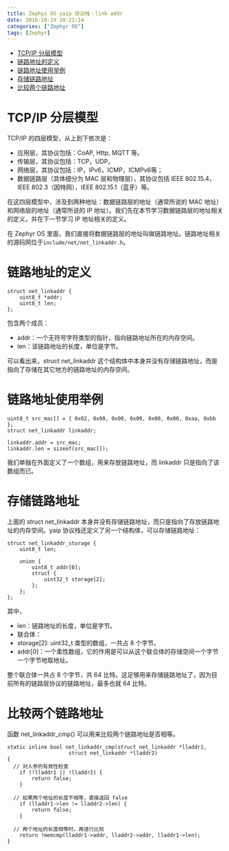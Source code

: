```yaml
---
title: Zephys OS yaip 协议栈：link addr
date: 2016-10-19 20:21:14
categories: ["Zephyr OS"]
tags: [Zephyr]
---
```


- [TCP/IP 分层模型](#tcpip-分层模型)
- [链路地址的定义](#链路地址的定义)
- [链路地址使用举例](#链路地址使用举例)
- [存储链路地址](#存储链路地址)
- [比较两个链路地址](#比较两个链路地址)

# TCP/IP 分层模型

TCP/IP 的四层模型，从上到下依次是：
- 应用层，其协议包括：CoAP, Http, MQTT 等。
- 传输层，其协议包括：TCP，UDP。
- 网络层，其协议包括：IP，IPv6，ICMP，ICMPv6等；
- 数据链路层（具体细分为 MAC 层和物理层），其协议包括 IEEE 802.15.4，IEEE 802.3（因特网），IEEE 802.15.1（蓝牙）等。

在这四层模型中，涉及到两种地址：数据链路层的地址（通常所说的 MAC 地址）和网络层的地址（通常所说的 IP 地址）。我们先在本节学习数据链路层的地址相关的定义，并在下一节学习 IP 地址相关的定义。

在 Zephyr OS 里面，我们直接将数据链路层的地址叫做链路地址。链路地址相关的源码网位于`include/net/net_linkaddr.h`。

<!--more-->

# 链路地址的定义
```
struct net_linkaddr {
	uint8_t *addr;
	uint8_t len;
};
```
包含两个成员：
- addr：一个无符号字符类型的指针，指向链路地址所在的内存空间。
- len：该链路地址的长度，单位是字节。

可以看出来，struct net_linkaddr 这个结构体中本身并没有存储链路地址，而是指向了存储在其它地方的链路地址的内存空间。

# 链路地址使用举例
```
uint8_t src_mac[] = { 0x02, 0x00, 0x00, 0x00, 0x00, 0x00, 0xaa, 0xbb };
struct net_linkaddr linkaddr;

linkaddr.addr = src_mac;
linkaddr.len = sizeof(src_mac[]);
```
我们单独在外面定义了一个数组，用来存放链路地址，而 linkaddr 只是指向了该数组而已。

# 存储链路地址
上面的 struct net_linkaddr 本身并没有存储链路地址，而只是指向了存放链路地址的内存空间。yaip 协议栈还定义了另一个结构体，可以存储链路地址：
```
struct net_linkaddr_storage {
	uint8_t len;

	union {
		uint8_t addr[0];
		struct {
			uint32_t storage[2];
		};
	};
};
```
其中，
- len：链路地址的长度，单位是字节。
- 联合体：
 - storage[2]: uint32_t 类型的数组，一共占 8 个字节。
 - addr[0]：一个柔性数组，它的作用是可以从这个联合体的存储空间一个字节一个字节地取地址。

整个联合体一共占 8 个字节，共 64 比特。这足够用来存储链路地址了，因为目前所有的链路层协议的链路地址，最多也就 64 比特。

# 比较两个链路地址
函数 net_linkaddr_cmp() 可以用来比较两个链路地址是否相等。
```
static inline bool net_linkaddr_cmp(struct net_linkaddr *lladdr1,
				    struct net_linkaddr *lladdr2)
{
  // 对入参的有效性检查
	if (!lladdr1 || !lladdr2) {
		return false;
	}

  // 如果两个地址的长度不相等，直接返回 false
	if (lladdr1->len != lladdr2->len) {
		return false;
	}

  // 两个地址的长度相等时，再进行比较
	return !memcmp(lladdr1->addr, lladdr2->addr, lladdr1->len);
}
```
